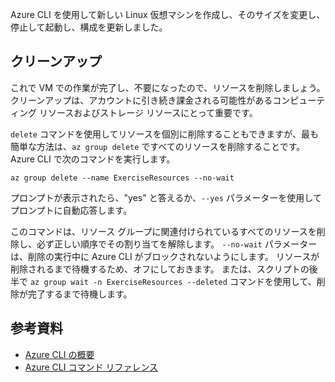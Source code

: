 Azure CLI を使用して新しい Linux 仮想マシンを作成し、そのサイズを変更し、停止して起動し、構成を更新しました。

## <a name="cleanup"></a>クリーンアップ

これで VM での作業が完了し、不要になったので、リソースを削除しましょう。 クリーンアップは、アカウントに引き続き課金される可能性があるコンピューティング リソースおよびストレージ リソースにとって重要です。 

`delete` コマンドを使用してリソースを個別に削除することもできますが、最も簡単な方法は、`az group delete` ですべてのリソースを削除することです。 Azure CLI で次のコマンドを実行します。

```azurecli
az group delete --name ExerciseResources --no-wait
```

プロンプトが表示されたら、"yes" と答えるか、`--yes` パラメーターを使用してプロンプトに自動応答します。

このコマンドは、リソース グループに関連付けられているすべてのリソースを削除し、必ず正しい順序でその割り当てを解除します。 `--no-wait` パラメーターは、削除の実行中に Azure CLI がブロックされないようにします。 リソースが削除されるまで待機するため、オフにしておきます。 または、スクリプトの後半で `az group wait -n ExerciseResources --deleted` コマンドを使用して、削除が完了するまで待機します。


## <a name="further-reading"></a>参考資料

* [Azure CLI の概要](https://docs.microsoft.com/cli/azure/?view=azure-cli-latest)
* [Azure CLI コマンド リファレンス](https://docs.microsoft.com/cli/azure/reference-index?view=azure-cli-latest)

